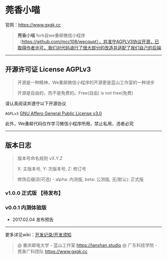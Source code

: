 莞香小喵
===
官网：https://www.gxgk.cc

> **莞香小喵** 
fork自we重邮微信小程序（https://github.com/mcc108/wecqupt），并准守AGPLV3协议开源，已取得作者许可，我们对代码进行了很大部分的改造并适配了我们自己的后端
---


## 开源许可证 License AGPLv3
 
> 开源是一种精神，We重邮微信小程序的开源更是蓝山工作室的一种进步
> 
> 开源是自由的，而不是免费的。Free(自由) is not free(免费)

请认真阅读并遵守以下开源协议

`AGPLv3` [GNU Affero General Public License v3.0](https://github.com/lanshan-studio/wecqupt/blob/master/LICENSE)

此外，We重邮代码仅作学习微信小程序所用，禁止私用，违者必究

---

## 版本日志

> 版本号命名规则 vX.Y.Z
> 
> X: 主版本号, Y: 次版本号, Z: 修订号
> 
> 修饰后缀词(可选) - alpha: 内测版, beta: 公测版, 无(默认): 正式版

### v1.0.0 正式版 【待发布】


### v0.0.1 内测体验版
* 2017.02.04 发布预告

---

更多详见wiki：[开发记录/开发须知](https://github.com/lanshan-studio/wecqupt/wiki)

> @ 重庆邮电大学 - 蓝山工作室 https://lanshan.studio
> @ 广东科技学院 - 莞香广科团队 https://www.gxgk.cc